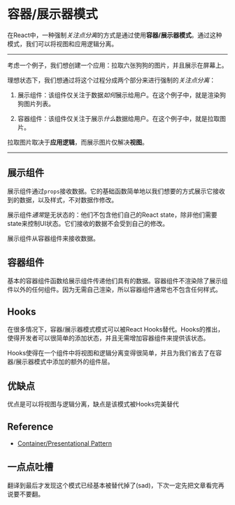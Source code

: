 # 容器/展示器模式

在React中，一种强制*关注点分离*的方式是通过使用**容器/展示器模式**。通过这种模式，我们可以将视图和应用逻辑分离。

---

考虑一个例子，我们想创建一个应用：拉取六张狗狗的图片，并且展示在屏幕上。

理想状态下，我们想通过将这个过程分成两个部分来进行强制的*关注点分离*：

1. 展示组件：该组件仅关注于数据*如何*展示给用户。在这个例子中，就是渲染狗狗图片列表。

2. 容器组件：该组件仅关注于展示*什么*数据给用户。在这个例子中，就是拉取图片。

拉取图片取决于**应用逻辑**，而展示图片仅解决**视图**。

---

## 展示组件

展示组件通过`props`接收数据。它的基础函数简单地以我们想要的方式展示它接收到的数据，以及样式，不对数据作修改。

展示组件*通常*是无状态的：他们不包含他们自己的React state，除非他们需要state来控制UI状态。它们接收的数据不会受到自己的修改。

展示组件从容器组件来接收数据。

## 容器组件

基本的容器组件函数给展示组件传递他们具有的数据。容器组件不渲染除了展示组件以外的任何组件。因为无需自己渲染，所以容器组件通常也不包含任何样式。

## Hooks

在很多情况下，容器/展示器模式模式可以被React Hooks替代。Hooks的推出，使得开发者可以很简单的添加状态，并且无需增加容器组件来提供该状态。

Hooks使得在一个组件中将视图和逻辑分离变得很简单，并且为我们省去了在容器/展示器模式中添加的额外的组件层。

## 优缺点

优点是可以将视图与逻辑分离，缺点是该模式被Hooks完美替代

## Reference

- [Container/Presentational Pattern](https://www.patterns.dev/posts/presentational-container-pattern/)

## 一点点吐槽

翻译到最后才发现这个模式已经基本被替代掉了(sad)，下次一定先把文章看完再说要不要翻。




